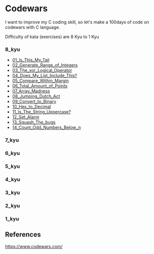 # Codewars

I want to improve my C coding skill, so let's make a 100days of code on codewars with C language.

Difficulty of kata (exercises) are 8 Kyu to 1 Kyu

### 8_kyu
* [01_Is_This_My_Tail](8_kyu/01_Is_This_My_Tail)
* [02_Generate_Range_of_Integers](8_kyu/02_Generate_Range_of_Integers)
* [03_The_xor_Logical_Operator](8_kyu/03_The_xor_Logical_Operator)
* [04_Does_My_List_Include_This?](8_kyu/04_Does_My_List_Include_This%3F)
* [05_Compare_Within_Margin](8_kyu/05_Compare_Within_Margin)
* [06_Total_Amount_of_Points](8_kyu/06_Total_Amount_of_Points)
* [07_Array_Madness](8_kyu/07_Array_Madness)
* [08_Jumping_Dutch_Act](8_kyu/08_Jumping_Dutch_Act)
* [09_Convert_to_Binary](8_kyu/09_Convert_to_Binary)
* [10_Hex_to_Decimal](8_kyu/10_Hex_to_Decimal)
* [11_Is_The_String_Uppercase?](8_kyu/11_Is_The_String_Uppercase%3F)
* [12_Set_Alarm](8_kyu/12_Set_Alarm)
* [13_Squash_The_bugs](8_kyu/13_Squash_The_bugs)
* [14_Count_Odd_Numbers_Below_n](8_kyu/14_Count_Odd_Numbers_Below_n)

### 7_kyu

### 6_kyu

### 5_kyu

### 4_kyu

### 3_kyu

### 2_kyu

### 1_kyu

## References
https://www.codewars.com/